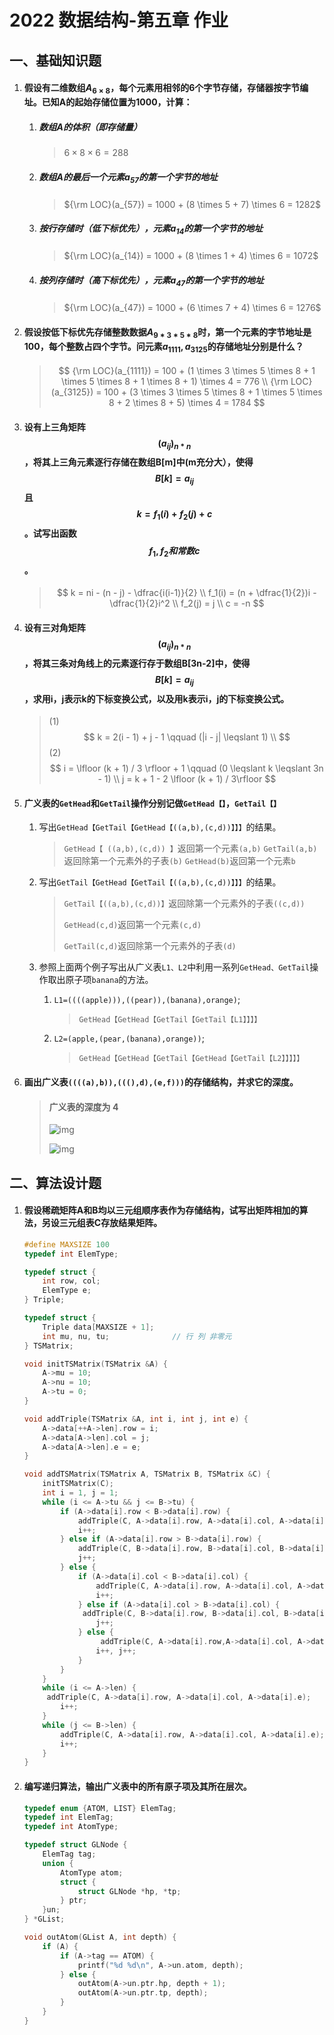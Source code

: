# 2022 数据结构-第五章 作业

## 一、基础知识题

1. #### 假设有二维数组$A_{6\times 8}$，每个元素用相邻的6个字节存储，存储器按字节编址。已知A的起始存储位置为1000，计算：

   1. ##### 数组A的体积（即存储量）

      > $6 \times 8 \times 6 = 288$

   2. ##### 数组A的最后一个元素$a_{57}$的第一个字节的地址

      > ${\rm LOC}(a_{57}) = 1000 + (8 \times 5 + 7) \times 6 = 1282$

   3. ##### 按行存储时（低下标优先），元素$a_{14}$的第一个字节的地址

      > ${\rm LOC}(a_{14}) = 1000 + (8 \times 1 + 4) \times 6 = 1072$

   4. ##### 按列存储时（高下标优先），元素$a_{47}$的第一个字节的地址

      > ${\rm LOC}(a_{47}) =  1000 + (6 \times 7 + 4) \times 6 = 1276$

2. #### 假设按低下标优先存储整数数据$A_{9*3*5*8}$时，第一个元素的字节地址是100，每个整数占四个字节。问元素$a_{1111} , a_{3125}$的存储地址分别是什么？

   > $$
   > {\rm LOC}(a_{1111}) = 100 + (1 \times 3 \times 5 \times 8 + 1 \times 5 \times 8 + 1 \times 8 + 1) \times 4 = 776 \\
   > {\rm LOC}(a_{3125}) = 100 + (3 \times 3 \times 5 \times 8 + 1 \times 5 \times 8 + 2 \times 8 + 5) \times 4 = 1784
   > $$
   >
   
3. #### 设有上三角矩阵$$(a_{ij})_{n*n}$$，将其上三角元素逐行存储在数组B[m]中(m充分大），使得$$B[k]=a_{ij}$$且$$k=f_1(i)+f_2(j)+c$$。试写出函数$$f_1,f_2和常数c$$。

   > $$
   > k  = ni - (n - j) - \dfrac{i(i-1)}{2} \\
   > f_1(i) = (n + \dfrac{1}{2})i - \dfrac{1}{2}i^2 \\
   > f_2(j) = j \\
   > c = -n
   > $$
   
4. #### 设有三对角矩阵$$(a_{ij})_{n*n}$$，将其三条对角线上的元素逐行存于数组B[3n-2]中，使得$$B[k]=a_{ij}$$，求用i，j表示k的下标变换公式，以及用k表示i，j的下标变换公式。

   > (1)
   > $$
   > k = 2(i - 1) + j - 1 \qquad (|i - j| \leqslant 1) \\
   > $$
   > (2)
   > $$
   > i = \lfloor (k + 1) / 3 \rfloor + 1 \qquad (0 \leqslant k \leqslant 3n - 1) \\
   > j = k + 1 - 2 \lfloor (k + 1) / 3\rfloor
   > $$

5. #### 广义表的`GetHead`和`GetTail`操作分别记做`GetHead【】`，`GetTail【】`

   1. 写出`GetHead【GetTail【GetHead【((a,b),(c,d))】】】`的结果。

      > `GetHead【 ((a,b),(c,d)) 】`返回第一个元素`(a,b)`
      > `GetTail(a,b)`返回除第一个元素外的子表`(b)`
      > `GetHead(b)`返回第一个元素`b`

   2. 写出`GetTail【GetHead【GetTail【((a,b),(c,d))】】】`的结果。

      > `GetTail【((a,b),(c,d))】`返回除第一个元素外的子表`((c,d))`
      >
      > `GetHead(c,d)`返回第一个元素`(c,d)`
      >
      > `GetTail(c,d)`返回除第一个元素外的子表`(d)`

   3. 参照上面两个例子写出从广义表`L1、L2`中利用一系列`GetHead、GetTail`操作取出原子项`banana`的方法。

      1. `L1=((((apple))),((pear)),(banana),orange)`;

         > `GetHead【GetHead【GetTail【GetTail【L1】】】】`

      2. `L2=(apple,(pear,(banana),orange))`;

         > `GetHead【GetHead【GetTail【GetHead【GetTail【L2】】】】】`

6. #### 画出广义表`((((a),b)),(((),d),(e,f)))`的存储结构，并求它的深度。

   > #### 广义表的深度为 4
   >
   > ![img](./asset/广义表1.jpg)
   >
   > ![img](./asset/广义表2.jpg)

## 二、算法设计题

1. #### 假设稀疏矩阵A和B均以三元组顺序表作为存储结构，试写出矩阵相加的算法，另设三元组表C存放结果矩阵。

   ```c++
   #define MAXSIZE 100
   typedef int ElemType;
   
   typedef struct {
       int row, col;
       ElemType e;
   } Triple;
   
   typedef struct {
       Triple data[MAXSIZE + 1];
       int mu, nu, tu;				// 行 列 非零元
   } TSMatrix;
   
   void initTSMatrix(TSMatrix &A) {
       A->mu = 10;
       A->nu = 10;
       A->tu = 0;
   }
   
   void addTriple(TSMatrix &A, int i, int j, int e) {
       A->data[++A->len].row = i;
       A->data[A->len].col = j;
       A->data[A->len].e = e;
   }
   
   void addTSMatrix(TSMatrix A, TSMatrix B, TSMatrix &C) {
       initTSMatrix(C);
       int i = 1, j = 1;
       while (i <= A->tu && j <= B->tu) {
           if (A->data[i].row < B->data[i].row) {
               addTriple(C, A->data[i].row, A->data[i].col, A->data[i].e);
               i++;
           } else if (A->data[i].row > B->data[i].row) {
               addTriple(C, B->data[i].row, B->data[i].col, B->data[i].e);
               j++;
           } else {
               if (A->data[i].col < B->data[i].col) {
                   addTriple(C, A->data[i].row, A->data[i].col, A->data[i].e);
                   i++;
               } else if (A->data[i].col > B->data[i].col) {
               	addTriple(C, B->data[i].row, B->data[i].col, B->data[i].e);
                   j++;
               } else {
              		addTriple(C, A->data[i].row,A->data[i].col, A->data[i].e + B->data[i].e);
                   i++, j++;
               }
           }
       }
       while (i <= A->len) {
       	addTriple(C, A->data[i].row, A->data[i].col, A->data[i].e);
           i++;
       }
       while (j <= B->len) {
           addTriple(C, A->data[i].row, A->data[i].col, A->data[i].e);
           i++;
       }
   }
   ```

2. #### 编写递归算法，输出广义表中的所有原子项及其所在层次。

   ```c++
   typedef enum {ATOM, LIST} ElemTag;
   typedef int ElemTag;
   typedef int AtomType;
   
   typedef struct GLNode {
       ElemTag tag;
       union {
           AtomType atom;
           struct {
               struct GLNode *hp, *tp;
           } ptr;
       }un;
   } *GList;
   
   void outAtom(GList A, int depth) {
       if (A) {
           if (A->tag == ATOM) {
               printf("%d %d\n", A->un.atom, depth);
           } else {
               outAtom(A->un.ptr.hp, depth + 1);
               outAtom(A->un.ptr.tp, depth);
           }
       }
   }
   ```